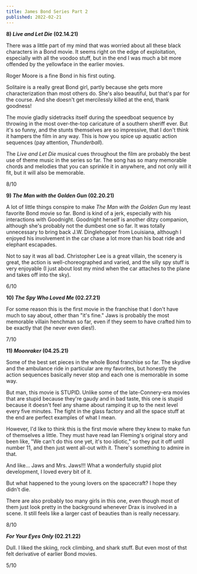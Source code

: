 ```yaml
---
title: James Bond Series Part 2
published: 2022-02-21
---
```


**8) _Live and Let Die_ (02.14.21)**

There was a little part of my mind that was worried about all these black characters in a Bond movie. It seems right on the edge of exploitation, especially with all the voodoo stuff, but in the end I was much a bit more offended by the yellowface in the earlier movies.

Roger Moore is a fine Bond in his first outing.

Solitaire is a really great Bond girl, partly because she gets more characterization than most others do. She's also beautiful, but that's par for the course. And she doesn't get mercilessly killed at the end, thank goodness!

The movie gladly sidetracks itself during the speedboat sequence by throwing in the most over-the-top caricature of a southern sheriff ever. But it's so funny, and the stunts themselves are so impressive, that I don't think it hampers the film in any way. This is how you spice up aquatic action sequences (pay attention, _Thunderball_).

The _Live and Let Die_ musical cues throughout the film are probably the best use of theme music in the series so far. The song has so many memorable chords and melodies that you can sprinkle it in anywhere, and not only will it fit, but it will also be memorable.

8/10

**9) _The Man with the Golden Gun_ (02.20.21)**

A lot of little things conspire to make _The Man with the Golden Gun_ my least favorite Bond movie so far. Bond is kind of a jerk, especially with his interactions with Goodnight. Goodnight herself is another ditzy companion, although she's probably not the dumbest one so far. It was totally unnecessary to bring back J.W. Dinglehopper from Louisiana, although I enjoyed his involvement in the car chase a lot more than his boat ride and elephant escapades.

Not to say it was all bad. Christopher Lee is a great villain, the scenery is great, the action is well-choreographed and varied, and the silly spy stuff is very enjoyable (I just about lost my mind when the car attaches to the plane and takes off into the sky).

6/10

**10) _The Spy Who Loved Me_ (02.27.21)**

For some reason this is the first movie in the franchise that I don't have much to say about, other than "it's fine." Jaws is probably the most memorable villain henchman so far, even if they seem to have crafted him to be exactly that (he never even dies!).

7/10

**11) _Moonraker_ (04.25.21)**

Some of the best set pieces in the whole Bond franchise so far. The skydive and the ambulance ride in particular are my favorites, but honestly the action sequences basically never stop and each one is memorable in some way.

But man, this movie is STUPID. Unlike some of the late-Connery-era movies that are stupid because they're gaudy and in bad taste, this one is stupid because it doesn't feel any shame about ramping it up to the next level every five minutes. The fight in the glass factory and all the space stuff at the end are perfect examples of what I mean.

However, I'd like to think this is the first movie where they knew to make fun of themselves a little. They must have read Ian Fleming's original story and been like, "We can't do this one yet, it's too idiotic," so they put it off until number 11, and then just went all-out with it. There's something to admire in that.

And like... Jaws and Mrs. Jaws!!! What a wonderfully stupid plot development, I loved every bit of it.

But what happened to the young lovers on the spacecraft? I hope they didn't die.

There are also probably too many girls in this one, even though most of them just look pretty in the background whenever Drax is involved in a scene. It still feels like a larger cast of beauties than is really necessary.

8/10

**_For Your Eyes Only_ (02.21.22)**

Dull. I liked the skiing, rock climbing, and shark stuff. But even most of thst felt derivative of earlier Bond movies.

5/10
